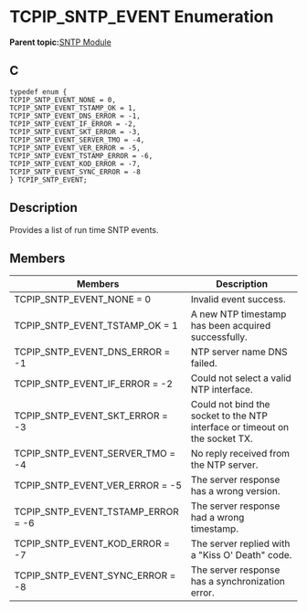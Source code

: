 # TCPIP\_SNTP\_EVENT Enumeration

**Parent topic:**[SNTP Module](GUID-832A1C71-21E8-4386-BFCE-18B19538AC01.md)

## C

```
typedef enum {
TCPIP_SNTP_EVENT_NONE = 0,
TCPIP_SNTP_EVENT_TSTAMP_OK = 1,
TCPIP_SNTP_EVENT_DNS_ERROR = -1,
TCPIP_SNTP_EVENT_IF_ERROR = -2,
TCPIP_SNTP_EVENT_SKT_ERROR = -3,
TCPIP_SNTP_EVENT_SERVER_TMO = -4,
TCPIP_SNTP_EVENT_VER_ERROR = -5,
TCPIP_SNTP_EVENT_TSTAMP_ERROR = -6,
TCPIP_SNTP_EVENT_KOD_ERROR = -7,
TCPIP_SNTP_EVENT_SYNC_ERROR = -8
} TCPIP_SNTP_EVENT;
```

## Description

Provides a list of run time SNTP events.

## Members

|Members|Description|
|-------|-----------|
|TCPIP\_SNTP\_EVENT\_NONE = 0|Invalid event success.|
|TCPIP\_SNTP\_EVENT\_TSTAMP\_OK = 1|A new NTP timestamp has been acquired successfully.|
|TCPIP\_SNTP\_EVENT\_DNS\_ERROR = -1|NTP server name DNS failed.|
|TCPIP\_SNTP\_EVENT\_IF\_ERROR = -2|Could not select a valid NTP interface.|
|TCPIP\_SNTP\_EVENT\_SKT\_ERROR = -3|Could not bind the socket to the NTP interface or timeout on the socket TX.|
|TCPIP\_SNTP\_EVENT\_SERVER\_TMO = -4|No reply received from the NTP server.|
|TCPIP\_SNTP\_EVENT\_VER\_ERROR = -5|The server response has a wrong version.|
|TCPIP\_SNTP\_EVENT\_TSTAMP\_ERROR = -6|The server response had a wrong timestamp.|
|TCPIP\_SNTP\_EVENT\_KOD\_ERROR = -7|The server replied with a "Kiss O' Death" code.|
|TCPIP\_SNTP\_EVENT\_SYNC\_ERROR = -8|The server response has a synchronization error.|

